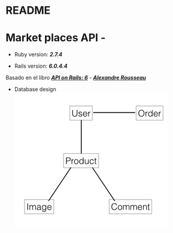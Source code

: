 # README

# Market places API - 

* Ruby version: ***2.7.4***

* Rails version: ***6.0.4.4***

Basado en el libro [***API on Rails: 6***](https://github.com/madeindjs/api_on_rails) - [___Alexandre Rousseau___](https://github.com/madeindjs/)

* Database design  
![](imges-for-readme/data_model.png)


